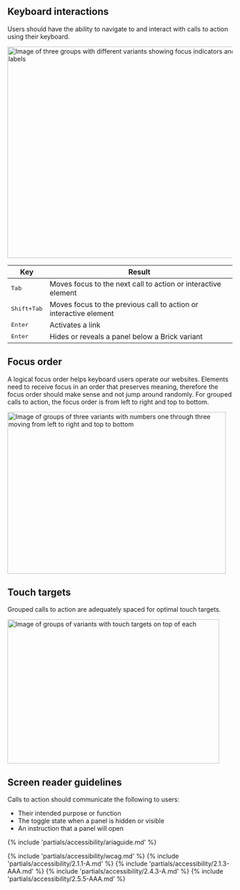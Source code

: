 ## Keyboard interactions

Users should have the ability to navigate to and interact with calls to action using their keyboard.

<uxdot-example width-adjustment="586px">
  <img src="../cta-a11y-keyboard-interactions.png"
        alt="Image of three groups with different variants showing focus indicators and tab key labels"
        width="586"
        height="474">
</uxdot-example>

<rh-table>
  <table>
    <thead>
      <tr>
        <th scope="col" data-label="Key">Key</th>
        <th scope="col" data-label="Result">Result</th>
      </tr>
    </thead>
    <tbody>
      <tr>
        <td data-label="Key"><kbd>Tab</kbd></td>
        <td data-label="Result">Moves focus to the next call to action or interactive element</td>
      </tr>
      <tr>
        <td data-label="Key"><kbd>Shift+Tab</kbd</td>
        <td data-label="Result">Moves focus to the previous call to action or interactive element</td>
      </tr>
      <tr>
        <td data-label="Key"><kbd>Enter</kbd</td>
        <td data-label="Result">Activates a link</td>
      </tr>
      <tr>
        <td data-label="Key"><kbd>Enter</kbd</td>
        <td data-label="Result">Hides or reveals a panel below a Brick variant</td>
      </tr>
    </tbody>
  </table>
</rh-table>


## Focus order

A logical focus order helps keyboard users operate our websites. Elements need to receive focus in an order that preserves meaning, therefore the focus order should make sense and not jump around randomly. For grouped calls to action, the focus order is from left to right and top to bottom.

<uxdot-example width-adjustment="489px">
  <img src="../cta-a11y-focus-order.png"
        alt="Image of groups of three variants with numbers one through three moving from left to right and top to bottom"
        width="489"
        height="363">
</uxdot-example>

## Touch targets

Grouped calls to action are adequately spaced for optimal touch targets.

<uxdot-example width-adjustment="474px">
  <img src="../cta-a11y-touch-targets.png"
        alt="Image of groups of variants with touch targets on top of each"
        width="474"
        height="323">
</uxdot-example>

## Screen reader guidelines

Calls to action should communicate the following to users:
- Their intended purpose or function
- The toggle state when a panel is hidden or visible
- An instruction that a panel will open

{% include 'partials/accessibility/ariaguide.md' %}

{% include 'partials/accessibility/wcag.md' %}
{% include 'partials/accessibility/2.1.1-A.md' %}
{% include 'partials/accessibility/2.1.3-AAA.md' %}
{% include 'partials/accessibility/2.4.3-A.md' %}
{% include 'partials/accessibility/2.5.5-AAA.md' %}